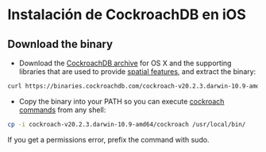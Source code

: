 # Instalación de CockroachDB en iOS

## Download the binary ##

* Download the [CockroachDB archive](https://binaries.cockroachdb.com/cockroach-v20.2.3.darwin-10.9-amd64.tgz) for OS X and the supporting libraries that are used to provide [spatial features](https://www.cockroachlabs.com/docs/v20.2/spatial-features), and extract the binary:

```zsh
curl https://binaries.cockroachdb.com/cockroach-v20.2.3.darwin-10.9-amd64.tgz | tar -xJ
```

* Copy the binary into your PATH so you can execute [cockroach commands](https://www.cockroachlabs.com/docs/v20.2/cockroach-commands) from any shell:

```zsh
cp -i cockroach-v20.2.3.darwin-10.9-amd64/cockroach /usr/local/bin/
```

If you get a permissions error, prefix the command with sudo.